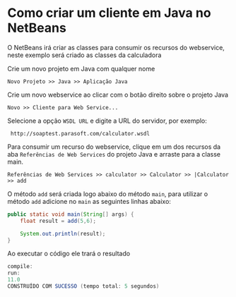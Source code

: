 Como criar um cliente em Java no NetBeans
===

O NetBeans irá criar as classes para consumir os recursos do webservice, neste exemplo será criado as classes da 
calculadora

Crie um novo projeto em Java com qualquer nome

    Novo Projeto >> Java >> Aplicação Java

Crie um novo webservice ao clicar com o botão direito sobre o projeto Java

    Novo >> Cliente para Web Service...

Selecione a opção `WSDL URL` e digite a URL do servidor, por exemplo:

     http://soaptest.parasoft.com/calculator.wsdl

Para consumir um recurso do webservice, clique em um dos recursos da aba `Referências de Web Services` do projeto Java 
e arraste para a classe main.

    Referências de Web Services >> calculator >> Calculator >> |Calculator >> add

O método `add` será criada logo abaixo do método `main`, para utilizar o método `add` adicione no `main` as seguintes 
linhas abaixo:

```java
public static void main(String[] args) {
    float result = add(5,6);

    System.out.println(result);
}
```

Ao executar o código ele trará o resultado

```java
compile:
run:
11.0
CONSTRUÍDO COM SUCESSO (tempo total: 5 segundos)
```